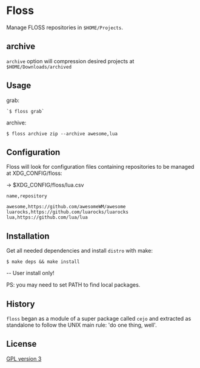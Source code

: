 # Floss

Manage FLOSS repositories in `$HOME/Projects`.

## archive
`archive` option will compression desired projects at `$HOME/Downloads/archived` 


## Usage

grab: 

    `$ floss grab`

archive: 

    $ floss archive zip --archive awesome,lua

## Configuration

Floss will look for configuration files containing repositories to be managed at XDG_CONFIG/floss:

-> $XDG_CONFIG/floss/lua.csv 
 
```csv
name,repository

awesome,https://github.com/awesomeWM/awesome
luarocks,https://github.com/luarocks/luarocks
lua,https://github.com/lua/lua

```

## Installation

Get all needed dependencies and install `distro` with make:

    $ make deps && make install

-- User install only!

PS: you may need to set PATH to find local packages.


## History
`floss` began as a module of a super package called `cejo` and extracted as standalone to follow the UNIX main rule: 'do one thing, well'.


## License
[GPL version 3](https://www.gnu.org/licenses/gpl-3.0.en.html)
